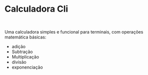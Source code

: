 <div class="content">
  <h1>Calculadora Cli</h1>
  <br>
<p>Uma calculadora simples e funcional para terminais, com operações matemática básicas: 
  <ul> 
    <li>adição</li> 
    <li>Subtração</li>
    <li>Multiplicação</li> 
    <li>divisão</li> 
    <li>exponenciação</li>
  </ul>
</p>
</div>
